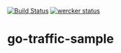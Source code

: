 [![Build Status](https://travis-ci.org/mix3/go-traffic-sample.svg?branch=master)](https://travis-ci.org/mix3/go-traffic-sample)
[![wercker status](https://app.wercker.com/status/86c228dcf2ba0b376eb54c62714b7945/s/ "wercker status")](https://app.wercker.com/project/bykey/86c228dcf2ba0b376eb54c62714b7945)

go-traffic-sample
=================
